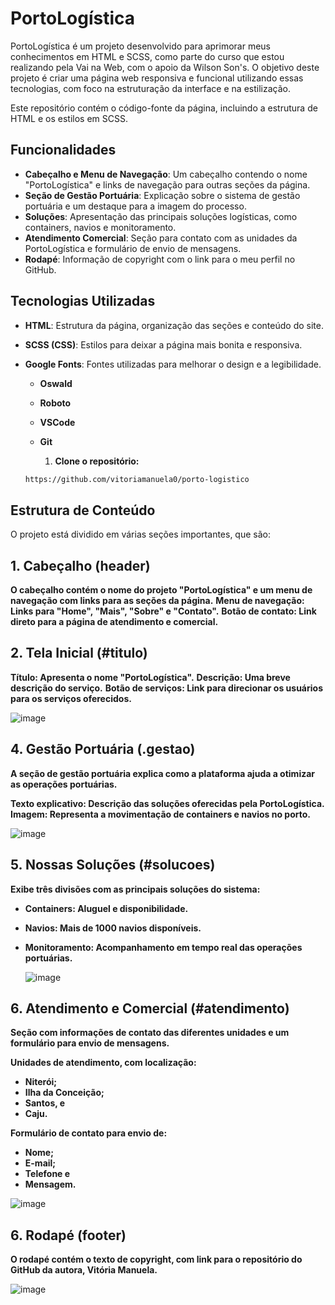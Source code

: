 # PortoLogística

PortoLogística é um projeto desenvolvido para aprimorar meus conhecimentos em HTML e SCSS, como parte do curso que estou realizando pela Vai na Web, com o apoio da Wilson Son's. O objetivo deste projeto é criar uma página web responsiva e funcional utilizando essas tecnologias, com foco na estruturação da interface e na estilização.

Este repositório contém o código-fonte da página, incluindo a estrutura de HTML e os estilos em SCSS.

## Funcionalidades

- **Cabeçalho e Menu de Navegação**: Um cabeçalho contendo o nome "PortoLogística" e links de navegação para outras seções da página.
- **Seção de Gestão Portuária**: Explicação sobre o sistema de gestão portuária e um destaque para a imagem do processo.
- **Soluções**: Apresentação das principais soluções logísticas, como containers, navios e monitoramento.
- **Atendimento Comercial**: Seção para contato com as unidades da PortoLogística e formulário de envio de mensagens.
- **Rodapé**: Informação de copyright com o link para o meu perfil no GitHub.

## Tecnologias Utilizadas

- **HTML**: Estrutura da página, organização das seções e conteúdo do site.
- **SCSS (CSS)**: Estilos para deixar a página mais bonita e responsiva.
- **Google Fonts**: Fontes utilizadas para melhorar o design e a legibilidade.
  - **Oswald**
  - **Roboto**
  - **VSCode**
  - **Git**
 
    1. **Clone o repositório:**
   
   ```bash
   https://github.com/vitoriamanuela0/porto-logistico

## Estrutura de Conteúdo

O projeto está dividido em várias seções importantes, que são:

## 1. Cabeçalho (header)

**O cabeçalho contém o nome do projeto "PortoLogística" e um menu de navegação com links para as seções da página.**
**Menu de navegação: Links para "Home", "Mais", "Sobre" e "Contato".**
**Botão de contato: Link direto para a página de atendimento e comercial.**

## 2. Tela Inicial (#titulo)
**Título: Apresenta o nome "PortoLogística".**
**Descrição: Uma breve descrição do serviço.**
**Botão de serviços: Link para direcionar os usuários para os serviços oferecidos.**

![image](https://github.com/user-attachments/assets/5f493422-a15e-4a96-8a28-d6d8f87ad936)

## 4. Gestão Portuária (.gestao)
**A seção de gestão portuária explica como a plataforma ajuda a otimizar as operações portuárias.**

**Texto explicativo: Descrição das soluções oferecidas pela PortoLogística.**
**Imagem: Representa a movimentação de containers e navios no porto.**

![image](https://github.com/user-attachments/assets/6f267f85-1c04-4bc4-bc9f-4bd3edf3ed58)


## 5. Nossas Soluções (#solucoes)
**Exibe três divisões com as principais soluções do sistema:**

- **Containers: Aluguel e disponibilidade.**
- **Navios: Mais de 1000 navios disponíveis.**
- **Monitoramento: Acompanhamento em tempo real das operações portuárias.**

  ![image](https://github.com/user-attachments/assets/8efbccf3-2e9f-44f8-99cc-16a2a26993e7)


## 6. Atendimento e Comercial (#atendimento)
**Seção com informações de contato das diferentes unidades e um formulário para envio de mensagens.**

**Unidades de atendimento, com localização:** 
- **Niterói;** 
- **Ilha da Conceição;**
- **Santos, e**
- **Caju.**
  
**Formulário de contato para envio de:**
- **Nome;**
- **E-mail;**
-  **Telefone e**
-  **Mensagem.**

 ![image](https://github.com/user-attachments/assets/e0d2d4f1-1564-46c2-b7a1-e22413742f3d)

  
## 6. Rodapé (footer)
**O rodapé contém o texto de copyright, com link para o repositório do GitHub da autora, Vitória Manuela.**

![image](https://github.com/user-attachments/assets/a3709cee-1add-446b-a0d3-8ce38648b00e)

